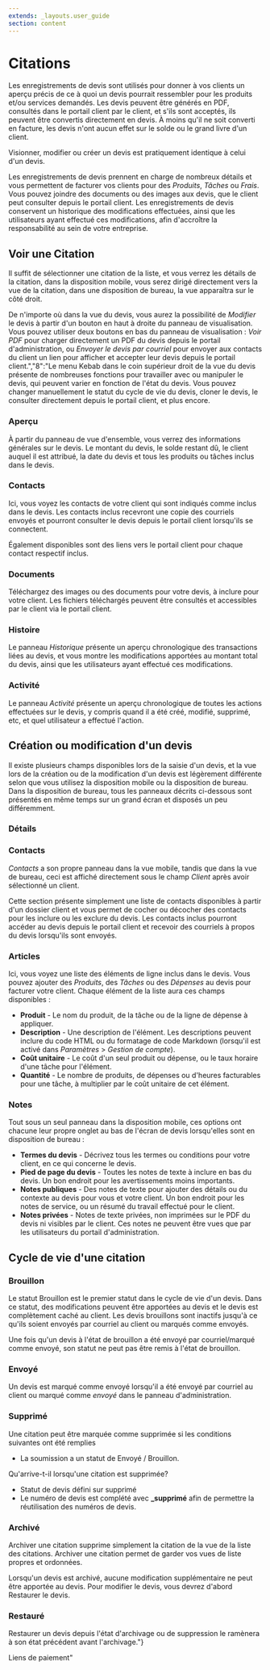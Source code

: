 ```yaml
---
extends: _layouts.user_guide
section: content
---
```


# Citations

Les enregistrements de devis sont utilisés pour donner à vos clients un aperçu précis de ce à quoi un devis pourrait ressembler pour les produits et/ou services demandés. Les devis peuvent être générés en PDF, consultés dans le portail client par le client, et s'ils sont acceptés, ils peuvent être convertis directement en devis. À moins qu'il ne soit converti en facture, les devis n'ont aucun effet sur le solde ou le grand livre d'un client.

Visionner, modifier ou créer un devis est pratiquement identique à celui d'un devis.

Les enregistrements de devis prennent en charge de nombreux détails et vous permettent de facturer vos clients pour des *Produits*, *Tâches* ou *Frais*. Vous pouvez joindre des documents ou des images aux devis, que le client peut consulter depuis le portail client. Les enregistrements de devis conservent un historique des modifications effectuées, ainsi que les utilisateurs ayant effectué ces modifications, afin d'accroître la responsabilité au sein de votre entreprise.

## Voir une Citation

Il suffit de sélectionner une citation de la liste, et vous verrez les détails de la citation, dans la disposition mobile, vous serez dirigé directement vers la vue de la citation, dans une disposition de bureau, la vue apparaîtra sur le côté droit.

De n'importe où dans la vue du devis, vous aurez la possibilité de *Modifier* le devis à partir d'un bouton en haut à droite du panneau de visualisation. Vous pouvez utiliser deux boutons en bas du panneau de visualisation : *Voir PDF* pour charger directement un PDF du devis depuis le portail d'administration, ou *Envoyer le devis par courriel* pour envoyer aux contacts du client un lien pour afficher et accepter leur devis depuis le portail client.","8":"Le menu Kebab dans le coin supérieur droit de la vue du devis présente de nombreuses fonctions pour travailler avec ou manipuler le devis, qui peuvent varier en fonction de l'état du devis. Vous pouvez changer manuellement le statut du cycle de vie du devis, cloner le devis, le consulter directement depuis le portail client, et plus encore.

### Aperçu

À partir du panneau de vue d'ensemble, vous verrez des informations générales sur le devis. Le montant du devis, le solde restant dû, le client auquel il est attribué, la date du devis et tous les produits ou tâches inclus dans le devis.

### Contacts

Ici, vous voyez les contacts de votre client qui sont indiqués comme inclus dans le devis. Les contacts inclus recevront une copie des courriels envoyés et pourront consulter le devis depuis le portail client lorsqu'ils se connectent.

Également disponibles sont des liens vers le portail client pour chaque contact respectif inclus.

### Documents

Téléchargez des images ou des documents pour votre devis, à inclure pour votre client. Les fichiers téléchargés peuvent être consultés et accessibles par le client via le portail client.

### Histoire

Le panneau *Historique* présente un aperçu chronologique des transactions liées au devis, et vous montre les modifications apportées au montant total du devis, ainsi que les utilisateurs ayant effectué ces modifications.

### Activité

Le panneau *Activité* présente un aperçu chronologique de toutes les actions effectuées sur le devis, y compris quand il a été créé, modifié, supprimé, etc, et quel utilisateur a effectué l'action.

## Création ou modification d'un devis

Il existe plusieurs champs disponibles lors de la saisie d'un devis, et la vue lors de la création ou de la modification d'un devis est légèrement différente selon que vous utilisez la disposition mobile ou la disposition de bureau. Dans la disposition de bureau, tous les panneaux décrits ci-dessous sont présentés en même temps sur un grand écran et disposés un peu différemment.

### Détails

### Contacts

*Contacts* a son propre panneau dans la vue mobile, tandis que dans la vue de bureau, ceci est affiché directement sous le champ *Client* après avoir sélectionné un client.

Cette section présente simplement une liste de contacts disponibles à partir d'un dossier client et vous permet de cocher ou décocher des contacts pour les inclure ou les exclure du devis. Les contacts inclus pourront accéder au devis depuis le portail client et recevoir des courriels à propos du devis lorsqu'ils sont envoyés.

### Articles

Ici, vous voyez une liste des éléments de ligne inclus dans le devis. Vous pouvez ajouter des *Produits*, des *Tâches* ou des *Dépenses* au devis pour facturer votre client. Chaque élément de la liste aura ces champs disponibles :

* **Produit** - Le nom du produit, de la tâche ou de la ligne de dépense à appliquer.
* **Description** - Une description de l'élément. Les descriptions peuvent inclure du code HTML ou du formatage de code Markdown (lorsqu'il est activé dans *Paramètres* > *Gestion de compte*).
* **Coût unitaire** - Le coût d'un seul produit ou dépense, ou le taux horaire d'une tâche pour l'élément.
* **Quantité** - Le nombre de produits, de dépenses ou d'heures facturables pour une tâche, à multiplier par le coût unitaire de cet élément.

### Notes

Tout sous un seul panneau dans la disposition mobile, ces options ont chacune leur propre onglet au bas de l'écran de devis lorsqu'elles sont en disposition de bureau :

* **Termes du devis** - Décrivez tous les termes ou conditions pour votre client, en ce qui concerne le devis.
* **Pied de page du devis** - Toutes les notes de texte à inclure en bas du devis.  Un bon endroit pour les avertissements moins importants.
* **Notes publiques** - Des notes de texte pour ajouter des détails ou du contexte au devis pour vous et votre client.  Un bon endroit pour les notes de service, ou un résumé du travail effectué pour le client.
* **Notes privées** - Notes de texte privées, non imprimées sur le PDF du devis ni visibles par le client.  Ces notes ne peuvent être vues que par les utilisateurs du portail d'administration.

## Cycle de vie d'une citation

### Brouillon

Le statut Brouillon est le premier statut dans le cycle de vie d'un devis. Dans ce statut, des modifications peuvent être apportées au devis et le devis est complètement caché au client. Les devis brouillons sont inactifs jusqu'à ce qu'ils soient envoyés par courriel au client ou marqués comme envoyés.

<x-warning>
Une fois qu'un devis à l'état de brouillon a été envoyé par courriel/marqué comme envoyé, son statut ne peut pas être remis à l'état de brouillon.
</x-warning>

### Envoyé

Un devis est marqué comme envoyé lorsqu'il a été envoyé par courriel au client ou marqué comme *envoyé* dans le panneau d'administration.

### Supprimé

Une citation peut être marquée comme supprimée si les conditions suivantes ont été remplies

* La soumission a un statut de Envoyé / Brouillon.

Qu'arrive-t-il lorsqu'une citation est supprimée?

* Statut de devis défini sur supprimé
* Le numéro de devis est complété avec **_supprimé** afin de permettre la réutilisation des numéros de devis.

### Archivé

Archiver une citation supprime simplement la citation de la vue de la liste des citations. Archiver une citation permet de garder vos vues de liste propres et ordonnées.

<x-warning>
Lorsqu'un devis est archivé, aucune modification supplémentaire ne peut être apportée au devis. Pour modifier le devis, vous devrez d'abord Restaurer le devis.
</x-warning>

### Restauré

Restaurer un devis depuis l'état d'archivage ou de suppression le ramènera à son état précédent avant l'archivage."}

<x-next url=/docs/payment-links>Liens de paiement</x-next>"

